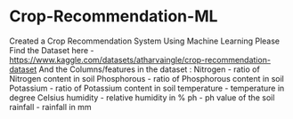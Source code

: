 # Crop-Recommendation-ML
Created a Crop Recommendation System Using Machine Learning
Please Find the Dataset here - https://www.kaggle.com/datasets/atharvaingle/crop-recommendation-dataset
And the Columns/features in the dataset :
Nitrogen - ratio of Nitrogen content in soil
Phosphorous - ratio of Phosphorous content in soil
Potassium - ratio of Potassium content in soil
temperature - temperature in degree Celsius
humidity - relative humidity in %
ph - ph value of the soil
rainfall - rainfall in mm 
